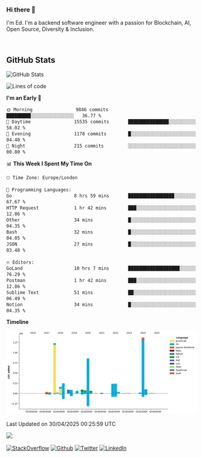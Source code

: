 ### Hi there 👋
 I'm Ed. I'm a backend software engineer with a passion for Blockchain, AI, Open Source, Diversity & Inclusion.

<br />

<h2>GitHub Stats</h2>
<p><img src="https://github-readme-stats.vercel.app/api?username=echarrod&amp;show_icons=true" alt="GitHub Stats"></p>

<!--START_SECTION:waka-->
![Lines of code](https://img.shields.io/badge/From%20Hello%20World%20I%27ve%20Written-5.0%20million%20lines%20of%20code-blue)

**I'm an Early 🐤** 

```text
🌞 Morning                9846 commits        █████████░░░░░░░░░░░░░░░░   36.77 % 
🌆 Daytime                15535 commits       ███████████████░░░░░░░░░░   58.02 % 
🌃 Evening                1178 commits        █░░░░░░░░░░░░░░░░░░░░░░░░   04.40 % 
🌙 Night                  215 commits         ░░░░░░░░░░░░░░░░░░░░░░░░░   00.80 % 
```


📊 **This Week I Spent My Time On** 

```text
🕑︎ Time Zone: Europe/London

💬 Programming Languages: 
Go                       8 hrs 59 mins       █████████████████░░░░░░░░   67.67 % 
HTTP Request             1 hr 42 mins        ███░░░░░░░░░░░░░░░░░░░░░░   12.86 % 
Other                    34 mins             █░░░░░░░░░░░░░░░░░░░░░░░░   04.35 % 
Bash                     32 mins             █░░░░░░░░░░░░░░░░░░░░░░░░   04.05 % 
JSON                     27 mins             █░░░░░░░░░░░░░░░░░░░░░░░░   03.48 % 

🔥 Editors: 
GoLand                   10 hrs 7 mins       ███████████████████░░░░░░   76.29 % 
Postman                  1 hr 42 mins        ███░░░░░░░░░░░░░░░░░░░░░░   12.86 % 
Sublime Text             51 mins             ██░░░░░░░░░░░░░░░░░░░░░░░   06.49 % 
Notion                   34 mins             █░░░░░░░░░░░░░░░░░░░░░░░░   04.35 % 
```

**Timeline**

![Lines of Code chart](https://raw.githubusercontent.com/echarrod/echarrod/main/assets/bar_graph.png)


 Last Updated on 30/04/2025 00:25:59 UTC
<!--END_SECTION:waka-->

![](https://komarev.com/ghpvc/?username=echarrod)

<p>
<a href="https://stackoverflow.com/users/1014632/ech" target="_blank"><img alt="StackOverflow" src="https://img.shields.io/badge/-Stackoverflow-FE7A16?style=for-the-badge&logo=stack-overflow&logoColor=white" /></a> 
<a href="https://github.com/echarrod" target="_blank"><img alt="Github" src="https://img.shields.io/badge/GitHub-%2312100E.svg?&style=for-the-badge&logo=Github&logoColor=white" /></a> 
<a href="https://twitter.com/e_harrod" target="_blank"><img alt="Twitter" src="https://img.shields.io/badge/twitter-%231DA1F2.svg?&style=for-the-badge&logo=twitter&logoColor=white" /></a> 
<a href="https://www.linkedin.com/in/ed-harrod" target="_blank"><img alt="LinkedIn" src="https://img.shields.io/badge/linkedin-%230077B5.svg?&style=for-the-badge&logo=linkedin&logoColor=white" /></a>
